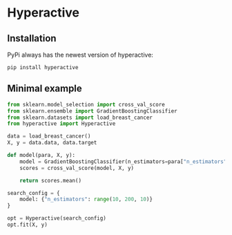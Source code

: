 # Hyperactive


## Installation
PyPi always has the newest version of hyperactive:
```console
pip install hyperactive
```

## Minimal example

```python
from sklearn.model_selection import cross_val_score
from sklearn.ensemble import GradientBoostingClassifier
from sklearn.datasets import load_breast_cancer
from hyperactive import Hyperactive

data = load_breast_cancer()
X, y = data.data, data.target

def model(para, X, y):
    model = GradientBoostingClassifier(n_estimators=para["n_estimators"])
    scores = cross_val_score(model, X, y)

    return scores.mean()

search_config = {
    model: {"n_estimators": range(10, 200, 10)}
}

opt = Hyperactive(search_config)
opt.fit(X, y)
```
